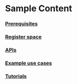 
# Sample Content

### [Prerequisites][]

### [Register space][]

### [APIs][]

### [Example use cases][]

### [Tutorials][]


[Prerequisites]:prerequisites.md

[Register space]:registers.md

[APIs]:apis.md

[Example use cases]:examples.md

[Tutorials]:tutorials.md
